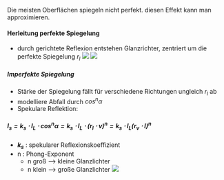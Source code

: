Die meisten Oberflächen spiegeln nicht perfekt. diesen Effekt kann man approximieren.

#### Herleitung perfekte Spiegelung
- durch gerichtete Reflexion entstehen Glanzrichter, zentriert um die perfekte Spiegelung $r_l$ 
![](perfekte_spiegelung.png)
![](spiegelung.png)
##### Imperfekte Spiegelung
- Stärke der Spiegelung fällt für verschiedene Richtungen ungleich $r_l$ ab
- modelliere Abfall durch $cos^n\alpha$ 
- Spekulare Reflektion: 
##### $I_s = k_s \cdot I_L \cdot cos^n\alpha = k_s \cdot I_L \cdot (r_l \cdot v)^n = k_s \cdot I_L (r_v \cdot l)^n$ 
-  **$k_s$** : spekularer Reflexionskoeffizient
-  n : Phong-Exponent
	-  n groß --> kleine Glanzlichter
	-  n klein --> große Glanzlichter
![](specular_refelction.png)


